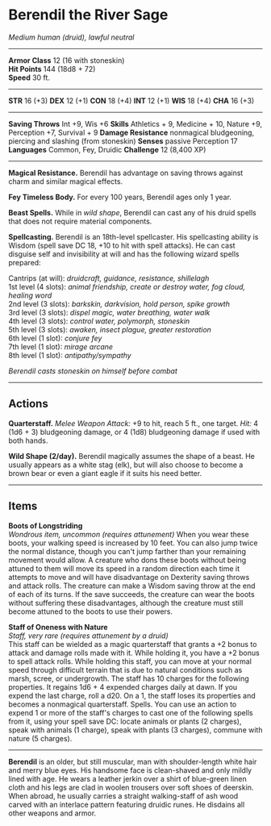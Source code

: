# Berendil the River Sage


_Medium human (druid), lawful neutral_

---

**Armor Class** 12 (16 with stoneskin)  
**Hit Points** 144 (18d8 + 72)  
**Speed** 30 ft.  

---

**STR** 16 (+3) **DEX** 12 (+1) **CON** 18 (+4) **INT** 12 (+1) **WIS** 18 (+4) **CHA** 16 (+3)

---

**Saving Throws** Int +9, Wis +6
**Skills** Athletics + 9, Medicine + 10, Nature +9, Perception +7, Survival + 9
**Damage Resistance** nonmagical bludgeoning, piercing and slashing (from stoneskin)
**Senses** passive Perception 17
**Languages** Common, Fey, Druidic
**Challenge** 12 (8,400 XP)

---

**Magical Resistance.** Berendil has advantage on saving throws against charm and similar magical effects.

**Fey Timeless Body.** For every 100 years, Berendil ages only 1 year.

**Beast Spells.** While in _wild shape_, Berendil can cast any of his druid spells that does not require material components.

**Spellcasting.** Berendil is an 18th-level spellcaster. His spellcasting ability is Wisdom (spell save DC 18, +10 to hit with spell attacks). He can cast disguise self and invisibility at will and has the following wizard spells prepared:

Cantrips (at will): _druidcraft, guidance, resistance, shillelagh_  
1st level (4 slots): _animal friendship, create or destroy water, fog cloud, healing word_  
2nd level (3 slots): _barkskin, darkvision, hold person, spike growth_  
3rd level (3 slots): _dispel magic, water breathing, water walk_  
4th level (3 slots): _control water, polymorph, stoneskin_  
5th level (3 slots): _awaken, insect plague, greater restoration_  
6th level (1 slot): _conjure fey_  
7th level (1 slot): _mirage arcane_  
8th level (1 slot): _antipathy/sympathy_  

_Berendil casts stoneskin on himself before combat_

---

## Actions

**Quarterstaff.** _Melee Weapon Attack:_ +9 to hit, reach 5 ft., one target. _Hit:_ 4 (1d6 + 3) bludgeoning damage, or 4 (1d8) bludgeoning damage if used with both hands.

**Wild Shape (2/day).** Berendil magically assumes the shape of a beast. He usually appears as a white stag (elk), but will also choose to become a brown bear or even a giant eagle if it suits his need better.

---

## Items

**Boots of Longstriding**  
_Wondrous item, uncommon (requires attunement)_
When you wear these boots, your walking speed is increased by 10 feet. You can also jump twice the normal distance, though you can't jump farther than your remaining movement would allow. A creature who dons these boots without being attuned to them will move its speed in a random direction each time it attempts to move and will have disadvantage on Dexterity saving throws and attack rolls. The creature can make a Wisdom saving throw at the end of each of its turns. If the save succeeds, the creature can wear the boots without suffering these disadvantages, although the creature must still become attuned to the boots to use their powers.

**Staff of Oneness with Nature**  
_Staff, very rare (requires attunement by a druid)_  
This staff can be wielded as a magic quarterstaff that grants a +2 bonus to attack and damage rolls made with it. While holding it, you have a +2 bonus to spell attack rolls.
While holding this staff, you can move at your normal speed through difficult terrain that is due to natural conditions such as marsh, scree, or undergrowth.
The staff has 10 charges for the following properties. It regains 1d6 + 4 expended charges daily at dawn. If you expend the last charge, roll a d20. On a 1, the staff loses its properties and becomes a nonmagical quarterstaff.
Spells. You can use an action to expend 1 or more of the staff's charges to cast one of the following spells from it, using your spell save DC: locate animals or plants (2 charges), speak with animals (1 charge), speak with plants (3 charges), commune with nature (5 charges).

---

**Berendil** is an older, but still muscular, man with shoulder-length white hair and merry blue eyes. His handsome face is clean-shaved and only mildly lined with age. He wears a leather jerkin over a shirt of blue-green linen cloth and his legs are clad in woolen trousers over soft shoes of deerskin. When abroad, he usually carries a straight walking-staff of ash wood carved with an interlace pattern featuring druidic runes. He disdains all other weapons and armor.